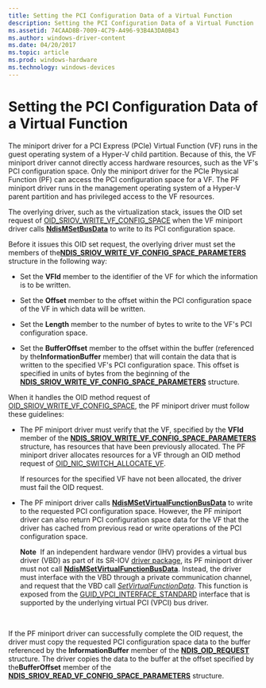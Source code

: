 ```yaml
---
title: Setting the PCI Configuration Data of a Virtual Function
description: Setting the PCI Configuration Data of a Virtual Function
ms.assetid: 74CAAD8B-7009-4C79-A496-93B4A3DA0B43
ms.author: windows-driver-content
ms.date: 04/20/2017
ms.topic: article
ms.prod: windows-hardware
ms.technology: windows-devices
---
```


# Setting the PCI Configuration Data of a Virtual Function


The miniport driver for a PCI Express (PCIe) Virtual Function (VF) runs in the guest operating system of a Hyper-V child partition. Because of this, the VF miniport driver cannot directly access hardware resources, such as the VF's PCI configuration space. Only the miniport driver for the PCIe Physical Function (PF) can access the PCI configuration space for a VF. The PF miniport driver runs in the management operating system of a Hyper-V parent partition and has privileged access to the VF resources.

The overlying driver, such as the virtualization stack, issues the OID set request of [OID\_SRIOV\_WRITE\_VF\_CONFIG\_SPACE](https://msdn.microsoft.com/library/windows/hardware/hh451925) when the VF miniport driver calls [**NdisMSetBusData**](https://msdn.microsoft.com/library/windows/hardware/ff563670) to write to its PCI configuration space.

Before it issues this OID set request, the overlying driver must set the members of the[**NDIS\_SRIOV\_WRITE\_VF\_CONFIG\_SPACE\_PARAMETERS**](https://msdn.microsoft.com/library/windows/hardware/hh451688) structure in the following way:

-   Set the **VFId** member to the identifier of the VF for which the information is to be written.

-   Set the **Offset** member to the offset within the PCI configuration space of the VF in which data will be written.

-   Set the **Length** member to the number of bytes to write to the VF's PCI configuration space.

-   Set the **BufferOffset** member to the offset within the buffer (referenced by the**InformationBuffer** member) that will contain the data that is written to the specified VF's PCI configuration space. This offset is specified in units of bytes from the beginning of the [**NDIS\_SRIOV\_WRITE\_VF\_CONFIG\_SPACE\_PARAMETERS**](https://msdn.microsoft.com/library/windows/hardware/hh451688) structure.

When it handles the OID method request of [OID\_SRIOV\_WRITE\_VF\_CONFIG\_SPACE](https://msdn.microsoft.com/library/windows/hardware/hh451925), the PF miniport driver must follow these guidelines:

-   The PF miniport driver must verify that the VF, specified by the **VFId** member of the [**NDIS\_SRIOV\_WRITE\_VF\_CONFIG\_SPACE\_PARAMETERS**](https://msdn.microsoft.com/library/windows/hardware/hh451688) structure, has resources that have been previously allocated. The PF miniport driver allocates resources for a VF through an OID method request of [OID\_NIC\_SWITCH\_ALLOCATE\_VF](https://msdn.microsoft.com/library/windows/hardware/hh451814).

    If resources for the specified VF have not been allocated, the driver must fail the OID request.

-   The PF miniport driver calls [**NdisMSetVirtualFunctionBusData**](https://msdn.microsoft.com/library/windows/hardware/hh451526) to write to the requested PCI configuration space. However, the PF miniport driver can also return PCI configuration space data for the VF that the driver has cached from previous read or write operations of the PCI configuration space.

    **Note**  If an independent hardware vendor (IHV) provides a virtual bus driver (VBD) as part of its SR-IOV [driver package](https://msdn.microsoft.com/library/windows/hardware/ff544840), its PF miniport driver must not call [**NdisMSetVirtualFunctionBusData**](https://msdn.microsoft.com/library/windows/hardware/hh451526). Instead, the driver must interface with the VBD through a private communication channel, and request that the VBD call [*SetVirtualFunctionData*](https://msdn.microsoft.com/library/windows/hardware/hh451552). This function is exposed from the [GUID\_VPCI\_INTERFACE\_STANDARD](https://msdn.microsoft.com/library/windows/hardware/hh451146) interface that is supported by the underlying virtual PCI (VPCI) bus driver.

     

If the PF miniport driver can successfully complete the OID request, the driver must copy the requested PCI configuration space data to the buffer referenced by the **InformationBuffer** member of the [**NDIS\_OID\_REQUEST**](https://msdn.microsoft.com/library/windows/hardware/ff566710) structure. The driver copies the data to the buffer at the offset specified by the**BufferOffset** member of the [**NDIS\_SRIOV\_READ\_VF\_CONFIG\_SPACE\_PARAMETERS**](https://msdn.microsoft.com/library/windows/hardware/hh451681) structure.

 

 





